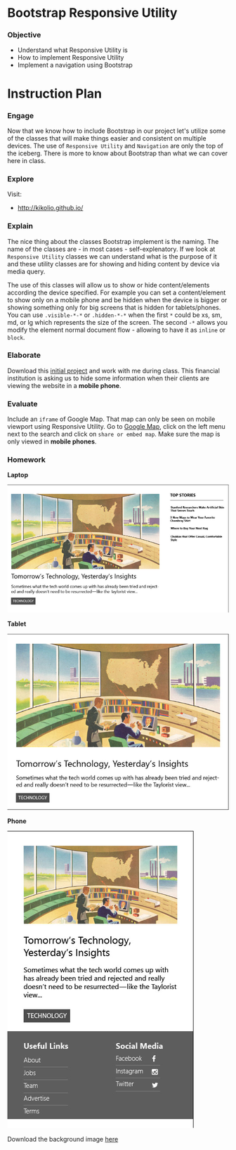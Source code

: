 # Bootstrap Responsive Utility

### Objective

* Understand what Responsive Utility is
* How to implement Responsive Utility
* Implement a navigation using Bootstrap

# Instruction Plan

### Engage

Now that we know how to include Bootstrap in our project let's utilize some of the classes that will make things easier and consistent on multiple devices. The use of `Responsive Utility` and `Navigation` are only the top of the iceberg. There is more to know about Bootstrap than what we can cover here in class.

### Explore

Visit:

* http://kikolio.github.io/

### Explain

The nice thing about the classes Bootstrap implement is the naming. The name of the classes are - in most cases - self-explenatory. If we look at `Responsive Utility` classes we can understand what is the purpose of it and these utility classes are for showing and hiding content by device via media query.

The use of this classes  will allow us to show or hide content/elements according the device specified. For example you can set a content/element to show only on a mobile phone and be hidden when the device is bigger or showing something only for big screens that is hidden for tablets/phones. You can use `.visible-*-*` or `.hidden-*-*` when the first `*` could be xs, sm, md, or lg which represents the size of the screen. The second `-*` allows you modify the element normal document flow - allowing to have it as `inline` or `block`.

### Elaborate

Download this [initial project](../exercises/14/financial.zip) and work with me during class. This financial institution is asking us to hide some information when their clients are viewing the website in a **mobile phone**. 

### Evaluate

Include an `iframe` of Google Map. That map can only be seen on mobile viewport using Responsive Utility. Go to [Google Map](http://www.google.com/maps), click on the left menu next to the search and click on `share or embed map`. Make sure the map is only viewed in **mobile phones**.

### Homework

**Laptop**

![Laptop](../images/responsive-laptop.jpg)

**Tablet**

![Tablet](../images/responsive-tablet.jpg)

**Phone**

![Tablet](../images/responsive-phone.jpg)


Download the background image [here](../images/day14img.jpg)
